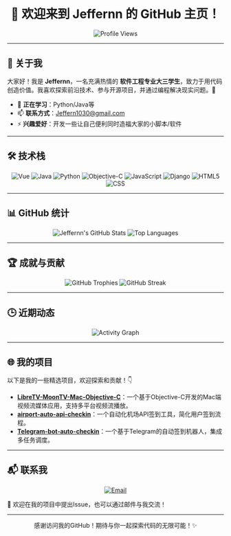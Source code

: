 <div align="center">
  <h1>👋 欢迎来到 Jeffernn 的 GitHub 主页！</h1>
  <img src="https://komarev.com/ghpvc/?username=Jeffernn&style=flat-square&color=blue" alt="Profile Views" />
</div>

---

## 🌟 关于我
大家好！我是 **Jeffernn**，一名充满热情的 **软件工程专业大三学生**，致力于用代码创造价值。我喜欢探索前沿技术、参与开源项目，并通过编程解决现实问题。🚀

- 🌱 **正在学习**：Python/Java等
- 📫 **联系方式**：Jeffern1030@gmail.com
- ⚡ **兴趣爱好**：开发一些让自己便利同时造福大家的小脚本/软件

---

## 🛠️ 技术栈
<div align="center">
  <img src="https://img.shields.io/badge/Vue-4FC08D?style=flat-square&logo=Vue.js&logoColor=white" alt="Vue" />
  <img src="https://img.shields.io/badge/Java-007396?style=flat-square&logo=Java&logoColor=white" alt="Java" />
  <img src="https://img.shields.io/badge/Python-3776AB?style=flat-square&logo=Python&logoColor=white" alt="Python" />
  <img src="https://img.shields.io/badge/Objective--C-3C99D4?style=flat-square&logo=Apple&logoColor=white" alt="Objective-C" />
  <img src="https://img.shields.io/badge/JavaScript-F7DF1E?style=flat-square&logo=JavaScript&logoColor=black" alt="JavaScript" />
  <img src="https://img.shields.io/badge/Django-092E20?style=flat-square&logo=Django&logoColor=white" alt="Django" />
  <img src="https://img.shields.io/badge/HTML5-E34F26?style=flat-square&logo=HTML5&logoColor=white" alt="HTML5" />
  <img src="https://img.shields.io/badge/CSS3-1572B6?style=flat-square&logo=CSS3&logoColor=white" alt="CSS" />
</div>

---

## 📊 GitHub 统计
<div align="center">
  <img src="https://github-readme-stats.vercel.app/api?username=Jeffernn&show_icons=true&theme=dracula&hide_border=true" alt="Jeffernn's GitHub Stats" />
  <img src="https://github-readme-stats.vercel.app/api/top-langs/?username=Jeffernn&layout=compact&theme=dracula&hide_border=true" alt="Top Languages" />
</div>

---

## 🏆 成就与贡献
<div align="center">
  <img src="https://github-profile-trophy.vercel.app/?username=Jeffernn&theme=onedark&no-frame=true&margin-w=10" alt="GitHub Trophies" />
  <img src="https://github-readme-streak-stats.herokuapp.com/?user=Jeffernn&theme=dracula&hide_border=true" alt="GitHub Streak" />
</div>

---

## 🕒 近期动态
<div align="center">
  <img src="https://github-readme-activity-graph.vercel.app/graph?username=Jeffernn&theme=dracula&hide_border=true&area=true" alt="Activity Graph" />
</div>

---

## 🌐 我的项目
以下是我的一些精选项目，欢迎探索和贡献！👇

- **[LibreTV-MoonTV-Mac-Objective-C](https://github.com/jeffernn/LibreTV-MoonTV-Mac-Objective-C)**：一个基于Objective-C开发的Mac端视频流媒体应用，支持多平台视频流播放。
- **[airport-auto-api-checkin](https://github.com/jeffernn/airport-auto-api-checkin)**：一个自动化机场API签到工具，简化用户签到流程。
- **[Telegram-bot-auto-checkin](https://github.com/jeffernn/Telegram-bot-auto-checkin)**：一个基于Telegram的自动签到机器人，集成多任务调度。

---

## 📬 联系我
<div align="center">
  <a href="mailto:Jeffern1030@gmail.com"><img src="https://img.shields.io/badge/Email-Jeffern1030@gmail.com-D14836?style=flat-square&logo=Gmail&logoColor=white" alt="Email" /></a>
</div>

💬 欢迎在我的项目中提出Issue，也可以通过邮件与我交流！

---

<div align="center">
  <p>感谢访问我的GitHub！期待与你一起探索代码的无限可能！✨</p>
</div>
